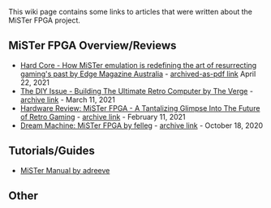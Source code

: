 This wiki page contains some links to articles that were written about the MiSTer FPGA project.

## MiSTer FPGA Overview/Reviews

* [Hard Core - How MiSTer emulation is redefining the art of resurrecting gaming's past by Edge Magazine Australia](https://www.pressreader.com/australia/edge/20210422/284249533161844) - [archived-as-pdf link](https://archive.org/download/mister-fpga-edge-article/mister-edge-article.pdf) April 22, 2021
* [The DIY Issue - Building The Ultimate Retro Computer by The Verge](https://www.theverge.com/22323002/mister-fpga-project-retro-computer-console-early-pc) - [archive link](https://web.archive.org/web/20210501052243/https://www.theverge.com/22323002/mister-fpga-project-retro-computer-console-early-pc) - March 11, 2021
* [Hardware Review: MiSTer FPGA - A Tantalizing Glimpse Into The Future of Retro Gaming](https://www.nintendolife.com/news/2021/02/hardware_review_mister_fpga_-_a_tantalising_glimpse_into_the_future_of_retro_gaming) - [archive link](https://web.archive.org/web/20210221135849/https://www.nintendolife.com/news/2021/02/hardware_review_mister_fpga_-_a_tantalising_glimpse_into_the_future_of_retro_gaming) - February 11, 2021 
* [Dream Machine: MiSTer FPGA by felleg](https://felixleger.com/posts/2020/10/dream-machine-mister-fpga/) - [archive link](https://web.archive.org/web/20210519231230/https://felixleger.com/posts/2020/10/dream-machine-mister-fpga/) - October 18, 2020

## Tutorials/Guides

* [MiSTer Manual by adreeve](https://github.com/adreeve/MiSTerManual)


## Other

